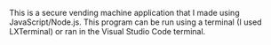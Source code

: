 This is a secure vending machine application that I made using JavaScript/Node.js. This program can be run using a terminal (I used LXTerminal) or ran in the Visual Studio Code terminal.
